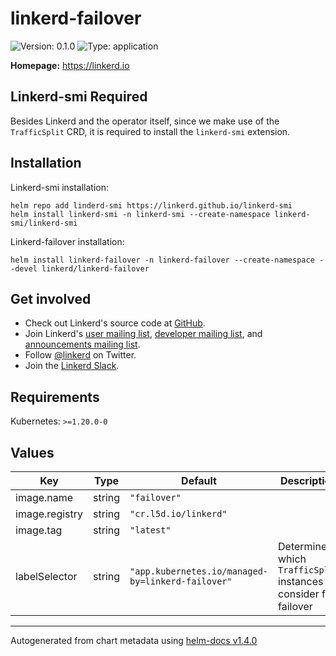 <!-- markdownlint-disable -->
# linkerd-failover

![Version: 0.1.0](https://img.shields.io/badge/Version-0.1.0-informational?style=flat-square)
![Type: application](https://img.shields.io/badge/Type-application-informational?style=flat-square)

**Homepage:** <https://linkerd.io>

## Linkerd-smi Required

Besides Linkerd and the operator itself, since we make use of the `TrafficSplit`
CRD, it is required to install the `linkerd-smi` extension.

## Installation

Linkerd-smi installation:

```console
helm repo add linderd-smi https://linkerd.github.io/linkerd-smi
helm install linkerd-smi -n linkerd-smi --create-namespace linkerd-smi/linkerd-smi
```

Linkerd-failover installation:

```console
helm install linkerd-failover -n linkerd-failover --create-namespace --devel linkerd/linkerd-failover
```

## Get involved

* Check out Linkerd's source code at [GitHub][linkerd2].
* Join Linkerd's [user mailing list][linkerd-users], [developer mailing
  list][linkerd-dev], and [announcements mailing list][linkerd-announce].
* Follow [@linkerd][twitter] on Twitter.
* Join the [Linkerd Slack][slack].

[cncf]: https://www.cncf.io/
[getting-started]: https://linkerd.io/2/getting-started/
[linkerd2]: https://github.com/linkerd/linkerd2
[linkerd-announce]: https://lists.cncf.io/g/cncf-linkerd-announce
[linkerd-dev]: https://lists.cncf.io/g/cncf-linkerd-dev
[linkerd-docs]: https://linkerd.io/2/overview/
[linkerd-users]: https://lists.cncf.io/g/cncf-linkerd-users
[slack]: http://slack.linkerd.io
[twitter]: https://twitter.com/linkerd

## Requirements

Kubernetes: `>=1.20.0-0`

## Values

| Key | Type | Default | Description |
|-----|------|---------|-------------|
| image.name | string | `"failover"` |  |
| image.registry | string | `"cr.l5d.io/linkerd"` |  |
| image.tag | string | `"latest"` |  |
| labelSelector | string | `"app.kubernetes.io/managed-by=linkerd-failover"` | Determines which `TrafficSplit` instances to consider for failover |

----------------------------------------------
Autogenerated from chart metadata using [helm-docs v1.4.0](https://github.com/norwoodj/helm-docs/releases/v1.4.0)
